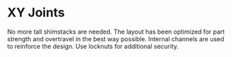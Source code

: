 # XY Joints 

No more tall shimstacks are needed. The layout has been optimized for part strength and overtravel in the best way possible. Internal channels are used to reinforce the design. Use locknuts for additional security. 